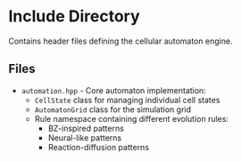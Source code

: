 # Include Directory

Contains header files defining the cellular automaton engine.

## Files

- `automation.hpp` - Core automaton implementation:
  - `CellState` class for managing individual cell states
  - `AutomatonGrid` class for the simulation grid
  - Rule namespace containing different evolution rules:
    - BZ-inspired patterns
    - Neural-like patterns
    - Reaction-diffusion patterns
